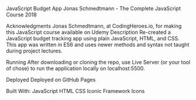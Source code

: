 JavaScript Budget App
Jonas Schmedtmann - The Complete JavaScript Course 2018

Acknowledgments
Jonas Schmedtmann, at CodingHeroes.io, for making this JavaScript course available on Udemy
Description
Re-created a JavaScript budget tracking app using plain JavaScript, HTML, and CSS. This app was written in ES6 and uses newer methods and syntax not taught during project lectures.

Running
After downloading or cloning the repo, use Live Server (or your tool of chose) to run the application locally on localhost:5500.

Deployed
Deployed on GitHub Pages

Built With:
JavaScript
HTML
CSS
Iconic Framework Icons
